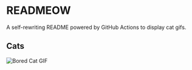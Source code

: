 # READMEOW

A self-rewriting README powered by GitHub Actions to display cat gifs.

## Cats

![Bored Cat GIF](https://media4.giphy.com/media/mlvseq9yvZhba/200.gif?cid=9acd02daj9kdqzvyrcvv5lnad0ybvuvswa3ig1t5euj8e3e7&ep=v1_gifs_search&rid=200.gif&ct=g)
